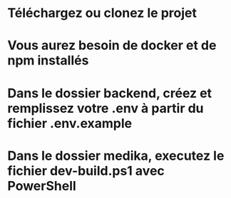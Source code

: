 # Téléchargez ou clonez le projet
# Vous aurez besoin de docker et de npm installés
# Dans le dossier backend, créez et remplissez votre .env à partir du fichier .env.example
# Dans le dossier medika, executez le fichier dev-build.ps1 avec PowerShell